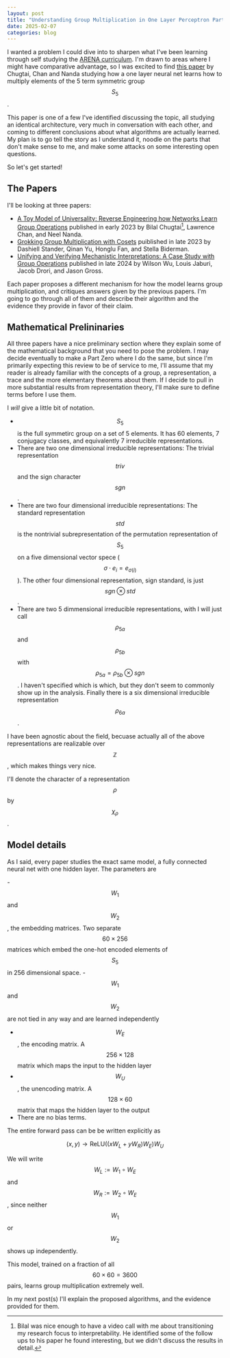 ```yaml
---
layout: post
title: "Understanding Group Multiplication in One Layer Perceptron Part I."
date: 2025-02-07
categories: blog
---
```


I wanted a problem I could dive into to sharpen what I've been learning through self studying the [ARENA curriculum](https://arena-chapter0-fundamentals.streamlit.app/).  I'm drawn to areas where I might have comparative advantage, so I was excited to find [this paper](https://proceedings.mlr.press/v202/chughtai23a.html) by Chugtai, Chan and Nanda studying how a one layer neural net learns how to multiply elements of the 5 term symmetric group $$S_5$$.

This paper is one of a few I've identified discussing the topic, all studying an identical architecture, very much in conversation with each other, and coming to different conclusions about what algorithms are actually learned. My plan is to go tell the story as I understand it, noodle on the parts that don't make sense to me, and make some attacks on some interesting open questions.

So let's get started!

## The Papers

I'll be looking at three papers:
- [A Toy Model of Universality: Reverse Engineering how Networks Learn Group Operations](https://proceedings.mlr.press/v202/chughtai23a/chughtai23a.pdf) published in early 2023 by Bilal Chugtai[^1], Lawrence Chan, and Neel Nanda.
- [Grokking Group Multiplication with Cosets](https://arxiv.org/abs/2312.06581) puiblished in late 2023 by Dashiell Stander, Qinan Yu, Honglu Fan, and Stella Biderman.
- [Unifying and Verifying Mechanistic Interpretations: A Case Study with Group Operations](https://arxiv.org/abs/2410.07476v2) published in late 2024 by Wilson Wu, Louis Jaburi, Jacob Drori, and Jason Gross.

Each paper proposes a different mechanism for how the model learns group multiplication, and critiques answers given by the previous papers. I'm going to go through all of them and describe their algorithm and the evidence they provide in favor of their claim.

## Mathematical Prelininaries

All three papers have a nice preliminary section where they explain some of the mathematical background that you need to pose the problem. I may decide eventually to make a Part Zero where I do the same, but since I'm primarily expecting this review to be of service to me, I'll assume that my reader is already familiar with the concepts of a group, a representation, a trace and the more elementary theorems about them. If I decide to pull in more substantial results from representation theory, I'll make sure to define terms before I use them.

I *will* give a little bit of notation.
- $$S_5$$ is the full symmetirc group on a set of 5 elements. It has 60 elements, 7 conjugacy classes, and equivalently 7 irreducible representations.
- There are two one dimensional  irreducible representations: The trivial representation $$triv$$ and the sign character $$sgn$$.
- There are two four dimensional irreducible representations: The standard representation $$std$$ is the nontrivial subrepresentation of the permutation representation of $$S_5$$ on a five dimensional vector spece ($$\sigma\cdot e_i = e_{\sigma(i)}$$). The other four dimensional representation, sign standard, is just $$sgn\otimes std$$.
- There are two 5 dimmensional irreducible representations, with I will just call $$\rho_{5a}$$ and $$\rho_{5b}$$ with $$\rho_{5a} = \rho_{5b}\otimes sgn$$. I haven't specified which is which, but they don't seem to commonly show up in the analysis.  Finally there is a six dimensional irreducible representation $$\rho_{6a}$$.

I have been agnostic about the field, becuase actually all of the above representations are realizable over $$\mathbb{Z}$$, which makes things very nice. 

I'll denote the character of a representation $$\rho$$ by $$\chi_\rho$$. 

## Model details

As I said, every paper studies the exact same model, a fully connected neural net with one hidden layer. The parameters are

-$$W_1$$ and $$W_2$$, the embedding matrices. Two separate $$60\times 256$$ matrices  which embed the one-hot encoded elements of $$S_5$$ in 256 dimensional space.
    - $$W_1$$ and $$W_2$$ are not tied in any way and are learned independently
- $$W_E$$, the encoding matrix. A $$256\times 128$$ matrix which maps the input to the hidden layer
- $$W_U$$, the unencoding matrix. A $$128\times 60$$ matrix that maps the hidden layer to the output
- There are no bias terms.

The entire forward pass can be be written explicitly as 

$$(x,y)\to \text{ReLU}((xW_L + yW_R)W_E)W_U$$

We will write $$W_L := W_1 \circ W_E$$ and $$W_R := W_2\circ W_E$$, since neither $$W_1$$ or $$W_2$$ shows up independently.

This model, trained on a fraction of all $$60\times 60 = 3600$$ pairs, learns group multiplication extremely well.

In my next post(s) I'll explain the proposed algorithms, and the evidence provided for them.


[^1]: Bilal was nice enough to have a video call with me about transitioning my research focus to interpretability. He identified some of the follow ups to his paper he found interesting, but we didn't discuss the results in detail.
